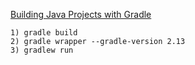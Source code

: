 
[Building Java Projects with Gradle](https://spring.io/guides/gs/gradle/)

```
1) gradle build
2) gradle wrapper --gradle-version 2.13
3) gradlew run
```
